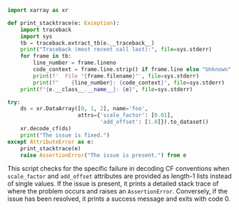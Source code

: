 ```python
import xarray as xr

def print_stacktrace(e: Exception):
    import traceback
    import sys
    tb = traceback.extract_tb(e.__traceback__)
    print("Traceback (most recent call last):", file=sys.stderr)
    for frame in tb:
        line_number = frame.lineno
        code_context = frame.line.strip() if frame.line else "Unknown"
        print(f'  File "{frame.filename}"', file=sys.stderr)
        print(f"    {line_number}: {code_context}", file=sys.stderr)
    print(f"{e.__class__.__name__}: {e}", file=sys.stderr)

try:
    ds = xr.DataArray([0, 1, 2], name='foo',
                      attrs={'scale_factor': [0.01],
                             'add_offset': [1.0]}).to_dataset()
    xr.decode_cf(ds)
    print("The issue is fixed.")
except AttributeError as e:
    print_stacktrace(e)
    raise AssertionError("The issue is present.") from e
```

This script checks for the specific failure in decoding CF conventions when `scale_factor` and `add_offset` attributes are provided as length-1 lists instead of single values. If the issue is present, it prints a detailed stack trace of where the problem occurs and raises an `AssertionError`. Conversely, if the issue has been resolved, it prints a success message and exits with code 0.
